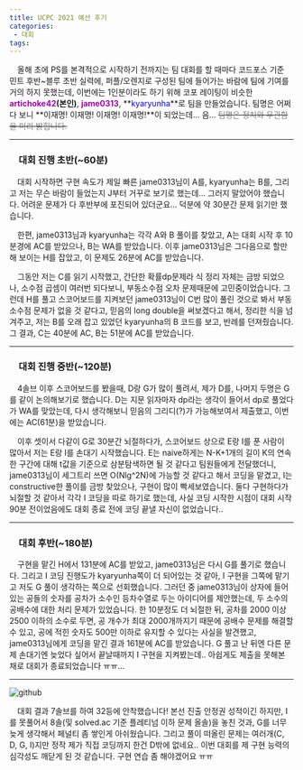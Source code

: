 ```yaml
---
title: UCPC 2021 예선 후기
categories:
 - 대회
tags:
---
```


　올해 초에 PS를 본격적으로 시작하기 전까지는 팀 대회를 할 때마다 코드포스 기준 민트 후반~블루 초반 실력에, 퍼플/오렌지로 구성된 팀에 들어가는 바람에 팀에 기여를 거의 하지 못했는데, 이번에는 1인분이라도 하기 위해 코포 레이팅이 비슷한 **<font color='#aa00aa'>artichoke42</font>(본인)**, **<font color='#aa00aa'>jame0313</font>**, **<font color='#0000ff'>kyaryunha</font>**로 팀을 만들었습니다. 팀명은 어쩌다 보니 **이재명! 이재명! 이재명! 이재명!**이 되었는데... 음... ~~<font color='#808080'>팀명은 정치와 무관함을 미리 밝힙니다.</font>~~
<hr/>

### 　**대회 진행 초반(~60분)**

　대회 시작하면 구현 속도가 제일 빠른 jame0313님이 A를, kyaryunha는 B를, 그리고 저는 무슨 바람이 들었는지 J부터 거꾸로 보기로 했는데... 그러지 말았어야 했습니다. 어려운 문제가 다 후반부에 포진되어 있더군요... 덕분에 약 30분간 문제 읽기만 했습니다.

　한편, jame0313님과 kyaryunha는 각각 A와 B 풀이를 찾았고, A는 대회 시작 후 10분경에 AC를 받았으나, B는 WA를 받았습니다. 이후 jame0313님은 그다음으로 할만해 보이는 H를 잡았고, 이 문제도 26분에 AC를 받았습니다. 

　그동안 저는 C를 읽기 시작했고, 간단한 확률dp문제라 식 정리 자체는 금방 되었으나, 소수점 곱셈이 여러번 되다보니, 부동소수점 오차 문제때문에 고민중이었습니다. 그런데 H를 풀고 스코어보드를 지켜보던 jame0313님이 C번 많이 풀린 것으로 봐서 부동소수점 문제가 없을 것 같다고, 믿음의 long double을 써보겠다고 해서, 정리한 식을 넘겨주고, 저는 B를 오래 잡고 있었던 kyaryunha의 B 코드를 보고, 반례를 던져줬습니다. 그 결과, C는 40분에 AC, B는 51분에 AC를 받았습니다.
<hr/>

### 　**대회 진행 중반(~120분)**

　4솔브 이후 스코어보드를 봤을때, D랑 G가 많이 풀려서, 제가 D를, 나머지 두명은 G를 같이 논의해보기로 했습니다. D는 지문 읽자마자 dp라는 생각이 들어서 dp로 풀었다가 WA를 맞았는데, 다시 생각해보니 믿음의 그리디(?)가 가능해보여서 제출했고, 이번에는 AC(61분)을 받았습니다.

　이후 셋이서 다같이 G로 30분간 뇌절하다가, 스코어보드 상으로 E랑 I를 푼 사람이 많아서 저는 E랑 I를 손대기 시작했습니다. E는 naive하게는 N-K+1개의 길이 K의 연속한 구간에 대해 t값을 기준으로 삼분탐색하면 될 것 같다고 팀원들에게 전달했더니, jame0313님이 세그트리 쓰면 O(Nlg^2N)에 가능할 것 같다고 해서 코딩을 맡겼고, I는 constructive한 풀이를 금방 찾았으나, 구현이 많이 빡세보였습니다. 둘다 구현하다가 뇌절할 것 같아서 각각 I 코딩을 따로 하기로 했는데, 사실 코딩 시작한 시점이 대회 시작 90분 전이었음에도 대회 종료 전에 코딩 끝낼 자신이 없었습니다..
<hr/>

### 　**대회 후반(~180분)**

　구현을 맡긴 H에서 131분에 AC를 받았고, jame0313님은 다시 G를 풀기로 했습니다. 그리고 I 코딩 진행도가 kyaryunha쪽이 더 되어있는 것 같아, I 구현을 그쪽에 맡기고 저도 G 풀이 생각하는 쪽으로 선회했습니다. 그러던 중 jame0313님이 상자에 들어있는 공들의 숫자를 공차가 소수인 등차수열로 두는 아이디어를 제안했는데, 두 소수의 공배수에 대한 처리 문제가 있었습니다. 한 10분정도 더 뇌절한 뒤, 공차를 2000 이상 2500 이하의 소수로 두면, 공 개수가 최대 2000개까지기 때문에 공배수 문제를 해결할 수 있고, 공에 적힌 숫자도 500만 이하로 유지할 수 있다는 사실을 발견했고, jame0313님에게 코딩을 맡긴 결과 161분에 AC를 받았습니다. G 풀고 난 뒤엔 다른 문제 손대기엔 늦었다 싶어서 끝날때까지 I 구현을 지켜봤는데.. 아쉽게도 제출을 못해본 채로 대회가 종료되었습니다 ㅠㅠ...
<hr/>

![github](https://user-images.githubusercontent.com/51073213/127745958-2e938c5c-3377-4726-bce9-c81dde546160.png)

　대회 결과 7솔브를 하여 32등에 안착했습니다! 본선 진출 안정권 성적이긴 하지만, I를 못풀어서 8솔(및 solved.ac 기준 플레티넘 이하 문제 올솔)을 놓친 것과, G를 너무 늦게 생각해서 페널티 좀 쌓인게 아쉬웠습니다. 그리고 풀이 떠올린 문제는 여러개(C, D, G, I)지만 정작 제가 직접 코딩까지 한건 D밖에 없네요.. 이번 대회를 제 구현 능력의 심각성도 깨닫게 된 것 같습니다. 구현 연습 좀 해야겠어요 ㅠㅠ